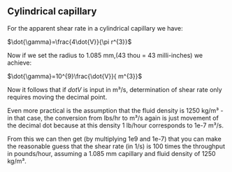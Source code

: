 ## Cylindrical capillary

For the apparent shear rate in a cylindrical capillary we have:

$\dot{\gamma}=\frac{4\dot{V}}{\pi r^{3}}$

Now if we set the radius to 1.085 mm,(43 thou = 43 milli-inches) we achieve:

$\dot{\gamma}=10^{9}\frac{\dot{V}}{ m^{3}}$

Now it follows that if $dot{V}$ is input in m³/s, determination of shear rate only requires moving the decimal point.

Even more practical is the assumption that the fluid density is 1250 kg/m³ - in that case, the conversion from lbs/hr to m³/s again is just movement of the decimal dot because at this density 1 lb/hour corresponds to 1e-7 m³/s.

From this we can then get (by multiplying 1e9 and 1e-7) that you can make the reasonable guess that the shear rate (in 1/s) is 100 times the throughput in pounds/hour, assuming a 1.085 mm capillary and fluid density of 1250 kg/m³.
